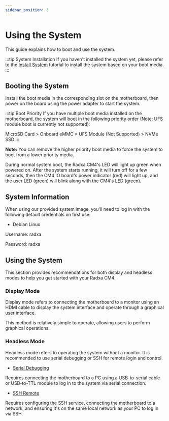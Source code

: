 ```yaml
---
sidebar_position: 3
---
```


# Using the System

This guide explains how to boot and use the system.

:::tip System Installation
If you haven't installed the system yet, please refer to the [Install System](./install-system) tutorial to install the system based on your boot media.
:::

## Booting the System

Install the boot media in the corresponding slot on the motherboard, then power on the board using the power adapter to start the system.

:::tip Boot Priority
If you have multiple boot media installed on the motherboard, the system will boot in the following priority order (Note: UFS module boot is currently not supported):

MicroSD Card > Onboard eMMC > UFS Module (Not Supported) > NVMe SSD
:::

**Note:** You can remove the higher priority boot media to force the system to boot from a lower priority media.

During normal system boot, the Radxa CM4's LED will light up green when powered on. After the system starts running, it will turn off for a few seconds, then the CM4 IO board's power indicator (red) will light up, and the user LED (green) will blink along with the CM4's LED (green).

## System Information

When using our provided system image, you'll need to log in with the following default credentials on first use:

- Debian Linux

Username: radxa

Password: radxa

## Using the System

This section provides recommendations for both display and headless modes to help you get started with your Radxa CM4.

### Display Mode

Display mode refers to connecting the motherboard to a monitor using an HDMI cable to display the system interface and operate through a graphical user interface.

This method is relatively simple to operate, allowing users to perform graphical operations.

### Headless Mode

Headless mode refers to operating the system without a monitor. It is recommended to use serial debugging or SSH for remote login and control.

- [Serial Debugging](../system-use/uart)

Requires connecting the motherboard to a PC using a USB-to-serial cable or USB-to-TTL module to log in to the system via serial connection.

- [SSH Remote](../system-use/ssh)

Requires configuring the SSH service, connecting the motherboard to a network, and ensuring it's on the same local network as your PC to log in via SSH.
